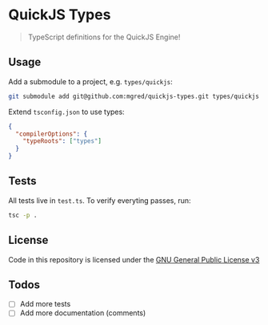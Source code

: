 # QuickJS Types

> TypeScript definitions for the QuickJS Engine!

## Usage

Add a submodule to a project, e.g. `types/quickjs`:

```bash
git submodule add git@github.com:mgred/quickjs-types.git types/quickjs
```

Extend `tsconfig.json` to use types:

```json
{
  "compilerOptions": {
    "typeRoots": ["types"]
  }
}
```

## Tests

All tests live in `test.ts`.
To verify everyting passes, run:

```bash
tsc -p .
```

## License

Code in this repository is licensed under the [GNU General Public License v3](https://www.gnu.org/licenses/gpl-3.0.en.html)

## Todos

- [ ] Add more tests
- [ ] Add more documentation (comments)
